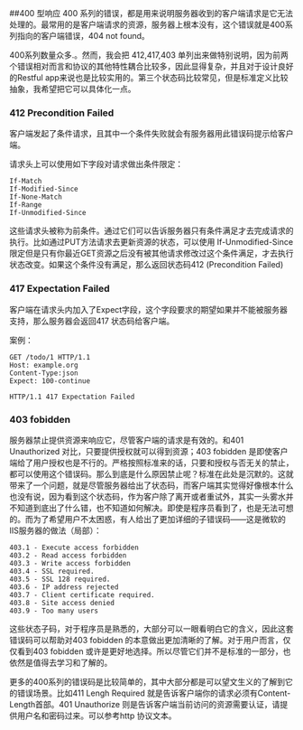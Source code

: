 ##400 型响应
400  系列的错误，都是用来说明服务器收到的客户端请求是它无法处理的。最常用的是客户端请求的资源，服务器上根本没有，这个错误就是400系列指向的客户端错误，404 not found。

400系列数量众多.。然而，我会把  412,417,403 单列出来做特别说明，因为前两个错误相对而言和协议的其他特性耦合比较多，因此显得复杂，并且对于设计良好的Restful app来说也是比较实用的。第三个状态码比较常见，但是标准定义比较抽象，我希望把它可以具体化一点。

### 412 Precondition Failed 

客户端发起了条件请求，且其中一个条件失败就会有服务器用此错误码提示给客户端。

请求头上可以使用如下字段对请求做出条件限定：

    If-Match
    If-Modified-Since
    If-None-Match
    If-Range
    If-Unmodified-Since

这些请求头被称为前条件。通过它们可以告诉服务器只有条件满足才去完成请求的执行。比如通过PUT方法请求去更新资源的状态，可以使用 If-Unmodified-Since 限定但是只有你最近GET资源之后没有被其他请求修改过这个条件满足，才去执行状态改变。如果这个条件没有满足，那么返回状态码412 (Precondition Failed) 


### 417 Expectation Failed

客户端在请求头内加入了Expect字段，这个字段要求的期望如果并不能被服务器支持，那么服务器会返回417 状态码给客户端。

案例：

    GET /todo/1 HTTP/1.1
    Host: example.org
    Content-Type:json
    Expect: 100-continue

    HTTP/1.1 417 Expectation Failed

### 403 fobidden

服务器禁止提供资源来响应它，尽管客户端的请求是有效的。和401 Unauthorized 对比，只要提供授权就可以得到资源；403 fobidden 是即使客户端给了用户授权也是不行的。严格按照标准来的话，只要和授权与否无关的禁止，都可以使用这个错误码。那么到底是什么原因禁止呢？标准在此处是沉默的。这就带来了一个问题，就是尽管服务器给出了状态码，而客户端其实觉得好像根本什么也没有说，因为看到这个状态码，作为客户除了离开或者重试外，其实一头雾水并不知道到底出了什么错，也不知道如何解决。即使是程序员看到了，也是无法可想的。而为了希望用户不太困惑，有人给出了更加详细的子错误码——这是微软的IIS服务器的做法（局部）：

    403.1 - Execute access forbidden 
    403.2 - Read access forbidden 
    403.3 - Write access forbidden 
    403.4 - SSL required. 
    403.5 - SSL 128 required. 
    403.6 - IP address rejected 
    403.7 - Client certificate required. 
    403.8 - Site access denied 
    403.9 - Too many users 


这些状态子码，对于程序员是熟悉的，大部分可以一眼看明白它的含义，因此这套错误码可以帮助对403 fobidden 的本意做出更加清晰的了解。对于用户而言，仅仅看到403 fobidden 或许是更好地选择。所以尽管它们并不是标准的一部分，也依然是值得去学习和了解的。 

更多的400系列的错误码是比较简单的，其中大部分都是可以望文生义的了解到它的错误场景。比如411 Lengh Required 就是告诉客户端你的请求必须有Content-Length首部。401 Unauthorize 则是告诉客户端当前访问的资源需要认证，请提供用户名和密码过来。可以参考http 协议文本。




